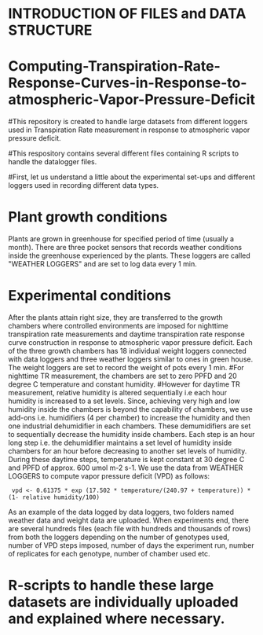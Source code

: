 # INTRODUCTION OF FILES and DATA STRUCTURE
# Computing-Transpiration-Rate-Response-Curves-in-Response-to-atmospheric-Vapor-Pressure-Deficit
#This repository is created to handle large datasets from different loggers used in Transpiration Rate measurement in response to atmospheric vapor pressure deficit.

#This respository contains several different files containing R scripts to handle the datalogger files.

#First, let us understand a little about the experimental set-ups and different loggers used in recording different data types.

# Plant growth conditions 
Plants are grown in greenhouse for specified period of time (usually a month). There are three pocket sensors that records weather conditions inside the greenhouse experienced by the plants. These loggers are called "WEATHER LOGGERS" and are set to log data every 1 min.

# Experimental conditions 
After the plants attain right size, they are transferred to the growth chambers where controlled environments are imposed for nighttime transpiration rate measurements and daytime transpiration rate response curve construction in response to atmospheric vapor pressure deficit. Each of the three growth chambers has 18 individual weight loggers connected with data loggers and three weather loggers similar to ones in green house. The weight loggers are set to record the weight of pots every 1 min. #For nighttime TR measurement, the chambers are set to zero PPFD and 20 degree C temperature and constant humidity. #However for daytime TR measurement, relative humidity is altered sequentially i.e each hour humidity is increased to a set levels. Since, achieving very high and low humidity inside the chambers is beyond the capability of chambers, we use add-ons i.e. humidifiers (4 per chamber) to increase the humidity and then one industrial dehumidifier in each chambers. These demumidifiers are set to sequentially decrease the humidity inside chambers. Each step is an hour long step i.e. the dehumidifier maintains a set level of humidity inside chambers for an hour before decreasing to another set levels of humidity. During these daytime steps, temperature is kept constant at 30 degree C and PPFD of approx. 600 umol m-2 s-1. We use the data from WEATHER LOGGERS to compute vapor pressure deficit (VPD) as follows:

     vpd <- 0.61375 * exp (17.502 * temperature/(240.97 + temperature)) * (1- relative humidity/100)

As an example of the data logged by data loggers, two folders named weather data and weight data are uploaded. When experiments end, there are several hundreds files (each file with hundreds and thousands of rows) from both the loggers depending on the number of genotypes used, number of VPD steps imposed, number of days the experiment run, number of replicates for each genotype, number of chamber used etc.

# R-scripts to handle these large datasets are individually uploaded and explained where necessary.
